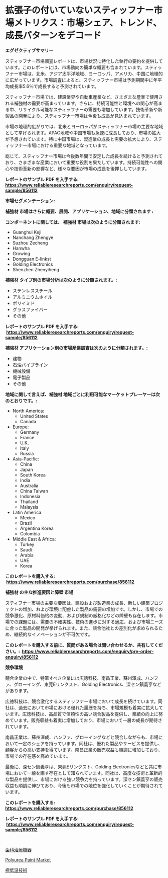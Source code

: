 <p><h1>拡張子の付いていないスティッフナー市場メトリクス：市場シェア、トレンド、成長パターンをデコード</h1></p><p><strong>エグゼクティブサマリー</strong></p>
<p><p>スティッフナー市場調査レポートは、市場状況に特化した執行の要約を提供しています。このレポートには、市場動向の簡単な概要も含まれています。スティッフナー市場は、北米、アジア太平洋地域、ヨーロッパ、アメリカ、中国に地理的に広がっています。市場調査によると、スティッフナー市場は予測期間中に年平均成長率5.6％で成長すると予測されています。</p><p>スティッフナー市場では、建設業界や自動車産業など、さまざまな産業で使用される補強材の需要が高まっています。さらに、持続可能性と環境への関心が高まる中、リサイクル可能なスティッフナーの需要も増加しています。技術革新や新製品の開発により、スティッフナー市場は今後も成長が見込まれています。</p><p>市場の地理的広がりでは、北米とヨーロッパがスティッフナー市場の主要な地域として挙げられます。APAC地域や中国市場も急速に成長しており、市場の拡大が予想されています。特に中国市場は、製造業の成長と需要の拡大により、スティッフナー市場における重要な地域となっています。</p><p>総じて、スティッフナー市場は今後数年間で安定した成長を続けると予測されており、さまざまな産業において重要な役割を果たしています。持続可能性への関心や技術革新の影響など、様々な要因が市場の成長を後押ししています。</p></p>
<p><strong>レポートのサンプル PDF を入手する: <a href="https://www.reliableresearchreports.com/enquiry/request-sample/856112">https://www.reliableresearchreports.com/enquiry/request-sample/856112</a></strong></p>
<p><strong>市場セグメンテーション:</strong></p>
<p><strong> 補強材 市場はさらに概要、展開、アプリケーション、地域に分類されます :</strong></p>
<p><strong>コンポーネントに関しては、 補強材 市場は次のように分類されます: &nbsp;</strong></p>
<p><ul><li>Guanghui Keji</li><li>Nanchang Zhengye</li><li>Suzhou Zecheng</li><li>Hanwha</li><li>Growing</li><li>Dongguan E-linkst</li><li>Golding Electronics</li><li>Shenzhen Zhenyiheng</li></ul></p>
<p><strong> 補強材 タイプ別の市場分析は次のように分類されます。:</strong></p>
<p><ul><li>ステンレススチール</li><li>アルミニウムホイル</li><li>ポリイミド</li><li>グラスファイバー</li><li>その他</li></ul></p>
<p><strong>レポートのサンプル PDF を入手する: &nbsp;<a href="https://www.reliableresearchreports.com/enquiry/request-sample/856112">https://www.reliableresearchreports.com/enquiry/request-sample/856112</a></strong></p>
<p><strong> 補強材 アプリケーション別の市場産業調査は次のように分類されます。:</strong></p>
<p><ul><li>建物</li><li>石油パイプライン</li><li>機械設備</li><li>電子製品</li><li>その他</li></ul></p>
<p><strong>地域に関して言えば、補強材 地域ごとに利用可能なマーケットプレーヤーは次のとおりです。:</strong></p>
<p><ul>
    <li>
        North America:
        <ul>
            <li>United States</li>
            <li>Canada</li>
        </ul>
    </li>
    <li>
        Europe:
        <ul>
            <li>Germany</li>
            <li>France</li>
            <li>U.K.</li>
            <li>Italy</li>
            <li>Russia</li>
        </ul>
    </li>
    <li>
        Asia-Pacific:
        <ul>
            <li>China</li>
            <li>Japan</li>
            <li>South Korea</li>
            <li>India</li>
            <li>Australia</li>
            <li>China Taiwan</li>
            <li>Indonesia</li>
            <li>Thailand</li>
            <li>Malaysia</li>
        </ul>
    </li>
    <li>
        Latin America:
        <ul>
            <li>Mexico</li>
            <li>Brazil</li>
            <li>Argentina Korea</li>
            <li>Colombia</li>
        </ul>
    </li>
    <li>
        Middle East & Africa:
        <ul>
            <li>Turkey</li>
            <li>Saudi</li>
            <li>Arabia</li>
            <li>UAE</li>
            <li>Korea</li>
        </ul>
    </li>
    </ul></p>
<p><strong>このレポートを購入する: &nbsp;<a href="https://www.reliableresearchreports.com/purchase/856112">https://www.reliableresearchreports.com/purchase/856112</a></strong></p>
<p><strong>補強材 の主な推進要因と障壁 市場</strong></p>
<p><p>スティフナー市場の主要な要因は、建設および製造業の成長、新しい建築プロジェクトの増加、および環境に配慮した製品の需要の増加です。しかし、市場での競争激化、原材料価格の変動、および規制の厳格化などの障壁も存在します。市場での課題には、需要の不確実性、技術の進歩に対する適応、および市場ニーズに合った製品の開発が挙げられます。また、競合他社との差別化が求められるため、継続的なイノベーションが不可欠です。</p></p>
<p><strong>このレポートを購入する前に、質問がある場合は問い合わせるか、共有してください。:&nbsp; <a href="https://www.reliableresearchreports.com/enquiry/pre-order-enquiry/856112">https://www.reliableresearchreports.com/enquiry/pre-order-enquiry/856112</a></strong></p>
<p><strong>競争環境</strong></p>
<p><p>競合企業の中で、特筆すべき企業には広徳科技、南昌正業、蘇州澤成、ハンファ、グローイング、東莞Eリンクスト、Golding Electronics、深セン鎮義亨などがあります。</p><p>広徳科技は、競合激化するスティッフナー市場において成長を続けています。同社は、過去において市場における優れた履歴を持ち、市場規模も着実に拡大しています。広徳科技は、高品質で信頼性の高い競合製品を提供し、業績の向上に努めています。販売収益も着実に増加しており、市場において一層の成長が期待されています。</p><p>南昌正業は、蘇州澤成、ハンファ、グローイングなどと競合しながらも、市場において一定のシェアを持っています。同社は、優れた製品やサービスを提供し、顧客からの高い支持を得ています。南昌正業の販売収益も順調に増加しており、市場での存在感を高めています。</p><p>最後に、深セン鎮義亨は、東莞Eリンクスト、Golding Electronicsなどと共に市場において一線を画す存在として知られています。同社は、高度な技術と革新的な製品を提供し、市場における強い競争力を持っています。深セン鎮義亨の販売収益も順調に伸びており、今後も市場での地位を強化していくことが期待されています。</p></p>
<p><strong>このレポートを購入する: &nbsp; <a href="https://www.reliableresearchreports.com/purchase/856112">https://www.reliableresearchreports.com/purchase/856112</a></strong></p>
<p><strong>レポートのサンプル PDF を入手する: &nbsp;<a href="https://www.reliableresearchreports.com/enquiry/request-sample/856112">https://www.reliableresearchreports.com/enquiry/request-sample/856112</a></strong><strong></strong></p>
<p>&nbsp;</p>
<p><p><a href="https://github.com/pepo3k/Market-Research-Report-List-1/blob/main/23659128838.md">歯科治療機器</a></p><p><a href="https://silk-columnist-571.notion.site/Polyurea-Paint-Market-Size-Evaluating-its-Market-Trends-Growth-and-Projections-2024-2031-058bdb37af9248268b54bf69aaf46894">Polyurea Paint Market</a></p><p><a href="https://github.com/vhemk0794148/Market-Research-Report-List-1/blob/main/59725668837.md">極低温技術</a></p></p>